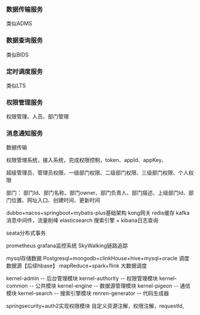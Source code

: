 ### 数据传输服务
类似ADMS

### 数据查询服务
类似BIDS

### 定时调度服务
类似LTS

### 权限管理服务
权限管理、人员、部门管理

### 消息通知服务 

数据传输

权限管理系统，接入系统，完成权限控制，token、appId、appKey、

超级管理员、管理员权限、一级部门权限、二级部门权限、三级部门权限、个人权限

部门：
    部门Id、部门名称、部门owner、部门负责人、部门描述、上级部门Id、部门位置、网址入口、创建时间、更新时间

dubbo+nacos+springboot+mybatis-plus基础架构
kong网关
redis缓存
kafka消息中间件，流量削峰
elasticsearch 搜索引擎 + kibana日志查询

seata分布式事务

prometheus grafana监控系统
SkyWalking链路追踪

mysql存储数据
Postgresql+mongodb+clinkHouse+hive+mysql+oracle 调度数据源【后续hbase】
mapReduce+spark+flink 大数据调度


kernel-admin        -- 后台管理模块
kernel-authority    -- 权限管理模块
kernel-common       -- 公共模块
kernel-engine       -- 数据源管理模块
kernel-pigeon       -- 通信模块
kernel-search       -- 搜索引擎模块
renren-generator    -- 代码生成器

springsecurity+auth2实现权限模块
自定义资源注解，权限注解，requestId,


